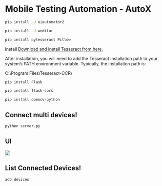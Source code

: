 # Mobile Testing Automation - AutoX
```sh
pip install -U uiautomator2
```
```sh
pip install -U weditor
```
```sh
pip install pytesseract Pillow
```

install [Download and install Tesseract from here.](https://github.com/UB-Mannheim/tesseract/wiki)

After installation, you will need to add the Tesseract installation path to your system’s PATH environment variable. Typically, the installation path is:

C:\Program Files\Tesseract-OCR\

```sh
pip install Flask
```

```sh
pip install flask-cors
```

```sh
pip install opencv-python
```

## Connect multi devices!
```sh
python server.py
```
## UI
<img src="https://raw.githubusercontent.com/SUBACITO/AutoX/main/demoUI.png" />

## List Connected Devices!
```sh
adb devices
```
